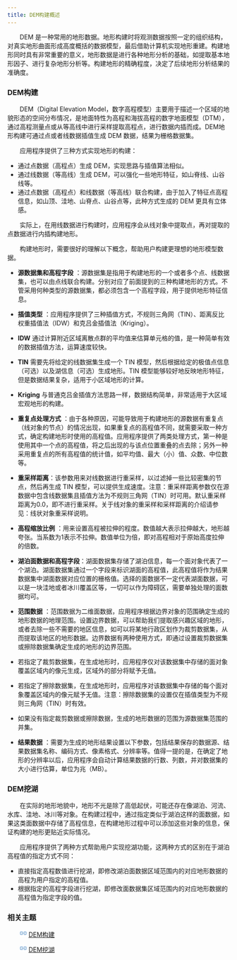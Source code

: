 ```yaml
---
title: DEM构建概述
---
```


　　DEM 是一种常用的地形数据。地形构建时将观测数据按照一定的组织结构，对真实地形曲面形成高度概括的数据模型，最后借助计算机实现地形重建。构建地形同时具有非常重要的意义，地形数据是进行各种地形分析的基础，如提取基本地形因子、进行复杂地形分析等。构建地形的精确程度，决定了后续地形分析结果的准确度。

### DEM构建

　　DEM（Digital Elevation Model，数字高程模型）主要用于描述一个区域的地貌形态的空间分布情况，是地面特性为高程和海拔高程的数字地面模型（DTM），通过高程测量点或从等高线中进行采样提取高程点，进行数据内插而成。DEM地形构建可通过点或者线数据插值生成 DEM 数据，结果为栅格数据集。

　　应用程序提供了三种方式实现地形的构建：

  - 通过点数据（高程点）生成 DEM，实现思路与插值算法相似。 
  - 通过线数据（等高线）生成 DEM，可以强化一些地形特征，如山脊线、山谷线等。 
  - 通过点数据（高程点）和线数据（等高线）联合构建，由于加入了特征点高程信息，如山顶、洼地、山脊点、山谷点等，此种方式生成的 DEM 更具有立体感。 

　　实际上，在用线数据进行构建时，应用程序会从线对象中提取点，再对提取的点数据进行内插构建地形。

　　构建地形时，需要很好的理解以下概念，帮助用户构建更理想的地形模型数据。

  - **源数据集和高程字段** ：源数据集是指用于构建地形的一个或者多个点、线数据集，也可以由点线联合构建。分别对应了前面提到的三种构建地形的方式。不管采用何种类型的源数据集，都必须包含一个高程字段，用于提供地形特征信息。

  - **插值类型** ：应用程序提供了三种插值方式，不规则三角网（TIN）、距离反比权重插值法（IDW）和克吕金插值法（Kriging）。

   - **IDW** 通过计算附近区域离散点群的平均值来估算单元格的值，是一种简单有效的数据插值方法，运算速度较快。 
   - **TIN** 需要先将给定的线数据集生成一个 TIN 模型，然后根据给定的极值点信息（可选）以及湖信息（可选）生成地形。TIN 模型能够较好地反映地形特征，但是数据结果复杂，适用于小区域地形的计算。 
   - **Kriging** 与普通克吕金插值方法思路一样，数据结构简单，非常适用于大区域宏观地形的构建。 

 - **重复点处理方式** ：由于各种原因，可能导致用于构建地形的源数据有重复点（线对象的节点）的情况出现，如果重复点的高程值不同，就需要采取一种方式，确定构建地形时使用的高程值。应用程序提供了两类处理方式，第一种是使用其中一个点的高程值，将之后出现的与该点位置重叠的点去除；另外一种采用重复点的所有高程值的统计值，如平均值、最大（小）值、众数、中位数等。

  - **重采样距离**：该参数用来对线数据进行重采样，以过滤掉一些比较密集的节点，然后再生成  TIN 模型，可以提供生成速度。注意：重采样距离参数仅在源数据中包含线数据集且插值方法为不规则三角网（TIN）时可用。默认重采样距离为0.0，即不进行重采样。关于线对象的重采样和采样距离的介绍请参见：线状对象重采样说明。

  - **高程缩放比例** ：用来设置高程被拉伸的程度。数值越大表示拉伸越大，地形越夸张。当系数为1表示不拉伸。数值单位为倍，即对高程相对于原始高度拉伸的倍数。

  - **湖泊面数据和高程字段**：湖面数据集存储了湖泊信息，每一个面对象代表了一个湖泊。湖面数据集通过一个字段来标识湖面的高程值，此高程值将作为结果数据集中湖面数据对应位置的栅格值。选择的面数据不一定代表湖面数据，可以是一块洼地或者冰川覆盖区等，一切可以作为障碍区，需要单独处理的面数据均可。

  - **范围数据** ：范围数据为二维面数据，应用程序根据边界对象的范围确定生成的地形数据的地理范围。设置边界数据，可以帮助我们提取感兴趣区域的地形，或者去除一些不需要的地区信息，如可以将某地行政区划作为裁剪数据集，从而提取该地区的地形数据。边界数据有两种使用方式，即通过设置裁剪数据集或擦除数据集确定生成的地形的边界范围。

   - 若指定了裁剪数据集，在生成地形时，应用程序仅对该数据集中存储的面对象覆盖区域内的像元生成，区域外的部分将赋予无值。 
   - 若指定了擦除数据集，在生成地形时，应用程序对该数据集中存储的每个面对象覆盖区域内的像元赋予无值。注意：擦除数据集的设置仅在插值类型为不规则三角网（TIN）时有效。 
   - 如果没有指定裁剪数据或擦除数据，生成的地形数据的范围为源数据集范围的并集。 

  - **结果数据** ：需要为生成的地形结果设置以下参数，包括结果保存的数据源、结果数据集名称、编码方式、像素格式、分辨率等。值得一提的是，在确定了地形的分辨率以后，应用程序会自动计算结果数据的行数、列数，并对数据集的大小进行估算，单位为兆（MB）。



### DEM挖湖

　　在实际的地形地貌中，地形不光是除了高低起伏，可能还存在像湖泊、河流、水库、洼地、冰川等对象。在构建过程中，通过指定类似于湖泊这样的面数据，如果这类面数据中存储了高程信息，在构建地形过程中可以添加这些对象的信息，保证构建的地形更贴近实际情况。

　　应用程序提供了两种方式帮助用户实现挖湖功能，这两种方式的区别在于湖泊高程值的指定方式不同：

  - 直接指定高程数值进行挖湖，即修改湖泊面数据区域范围内的对应地形数据的高程为用户指定的高程值。 
  - 根据指定的高程字段进行挖湖，即修改面数据集区域范围内的对应地形数据的高程值为指定字段的值。 


### 相关主题

　　![](../img/smalltitle.png) [DEM构建](TerrainBuilder.html)

　　![](../img/smalltitle.png) [DEM挖湖](Datafuse.html)


